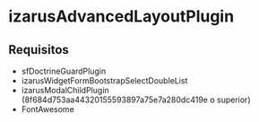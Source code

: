 izarusAdvancedLayoutPlugin
==========================

Requisitos
----------
- sfDoctrineGuardPlugin
- izarusWidgetFormBootstrapSelectDoubleList
- izarusModalChildPlugin (8f684d753aa44320155593897a75e7a280dc419e o superior)
- FontAwesome

